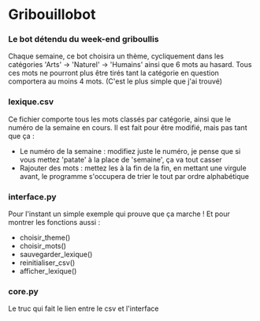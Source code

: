 # Gribouillobot
<h3>Le bot détendu du week-end griboullis</h3>

<p>Chaque semaine, ce bot choisira un thème, cycliquement dans les catégories 'Arts' -> 'Naturel' -> 'Humains' ainsi que 6 mots au hasard. Tous ces mots ne pourront plus être tirés tant la catégorie en question comportera au moins 4 mots. (C'est le plus simple que j'ai trouvé)</p>

<h3>lexique.csv</h3>

<p>Ce fichier comporte tous les mots classés par catégorie, ainsi que le numéro de la semaine en cours. Il est fait pour être modifié, mais pas tant que ça :</p>

<ul><li>Le numéro de la semaine : modifiez juste le numéro, je pense que si vous mettez 'patate' à la place de 'semaine', ça va tout casser</li><li>Rajouter des mots : mettez les à la fin de la fin, en mettant une virgule avant, le programme s'occupera de trier le tout par ordre alphabétique</li></ul>

<h3>interface.py</h3>

<p>Pour l'instant un simple exemple qui prouve que ça marche ! Et pour montrer les fonctions aussi :</p>
<ul><li>choisir_theme()</li><li>choisir_mots()</li><li>sauvegarder_lexique()</li><li>reinitialiser_csv()</li><li>afficher_lexique()</li></ul>

<h3>core.py</h3>

Le truc qui fait le lien entre le csv et l'interface